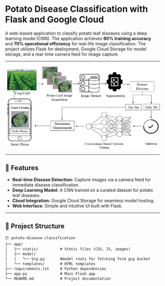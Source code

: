 # Potato Disease Classification with Flask and Google Cloud

A web-based application to classify potato leaf diseases using a deep learning model (CNN). The application achieves **90% training accuracy** and **70% operational efficiency** for real-life image classification. The project utilizes Flask for deployment, Google Cloud Storage for model storage, and a real-time camera feed for image capture.

---
![Potato Disease Classification Logo](https://github.com/Srujanrana07/Potato-disease-classification/blob/main/static/image/potato%20classiifier.png)

---

## 🚀 Features

- **Real-time Disease Detection:** Capture images via a camera feed for immediate disease classification.
- **Deep Learning Model:** A CNN trained on a curated dataset for potato leaf diseases.
- **Cloud Integration:** Google Cloud Storage for seamless model hosting.
- **Web Interface:** Simple and intuitive UI built with Flask.

---

## 📂 Project Structure

```plaintext
📦 potato-disease-classification
├── app/
│   ├── static/          # Static files (CSS, JS, images)       
│   ├── model/
│   │   └── Gcp.py       #model routs for fetching form gcp bucket
│   └── templates/       # HTML templates
├── requirements.txt     # Python dependencies
├── app.py               # Main Flask app
└── README.md            # Project documentation
